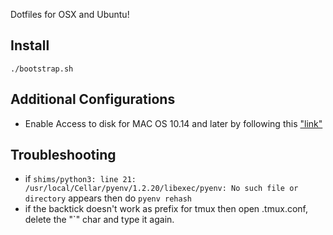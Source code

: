
Dotfiles for OSX and Ubuntu!

## Install
```
./bootstrap.sh
```

## Additional Configurations

- Enable Access to disk for MAC OS 10.14 and later by following this ["link"](https://osxdaily.com/2018/10/09/fix-operation-not-permitted-terminal-error-macos/)

## Troubleshooting

- if `shims/python3: line 21: /usr/local/Cellar/pyenv/1.2.20/libexec/pyenv: No such file or directory` appears then do `pyenv rehash`
- if the backtick doesn't work as prefix for tmux then open .tmux.conf, delete the "`" char and type it again.

